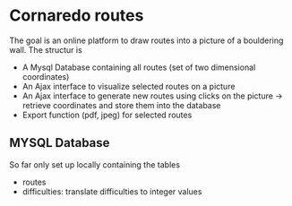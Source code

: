 # Cornaredo routes

The goal is an online platform to draw routes into a picture of a bouldering wall.
The structur is

* A Mysql Database containing all routes (set of two dimensional coordinates)
* An Ajax interface to visualize selected routes on a picture
* An Ajax interface to generate new routes using clicks on the picture -> retrieve coordinates and store them into the database
* Export function (pdf, jpeg) for selected routes

## MYSQL Database 

So far only set up locally containing the tables

  * routes
  * difficulties: translate difficulties to integer values
